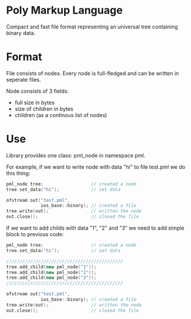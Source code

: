 Poly Markup Language
======

Compact and fast file format representing an universal tree containing binary data.

Format
======

File consists of nodes.
Every node is full-fledged and can be written in seperate files.

Node consists of 3 fields: 
 - full size in bytes
 - size of children in bytes
 - children (as a continous list of nodes)

Use
======

Library provides one class: pml_node in namespace pml.

For example, if we want to write node with data "hi" to file test.pml we do this thing:
```cpp
pml_node tree;                  // created a node
tree.set_data("hi");            // set data

ofstream out("test.pml", 
             ios_base::binary); // created a file
tree.write(out);                // written the node
out.close();                    // closed the file
```

If we want to add childs with data "1", "2" and "3" we need to add simple block to previous code:
```cpp
pml_node tree;                  // created a node
tree.set_data("hi");            // set data

////////////////////////////////////////////
tree.add_child(new pml_node("1"));
tree.add_child(new pml_node("2"));
tree.add_child(new pml_node("3"));
////////////////////////////////////////////

ofstream out("test.pml", 
             ios_base::binary); // created a file
tree.write(out);                // written the node
out.close();                    // closed the file
```

